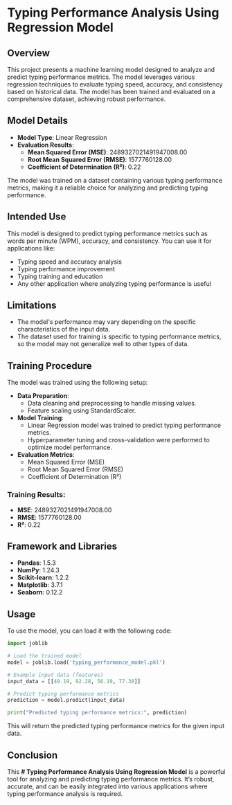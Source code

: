 # Typing Performance Analysis Using Regression Model

## Overview

This project presents a machine learning model designed to analyze and predict typing performance metrics. The model leverages various regression techniques to evaluate typing speed, accuracy, and consistency based on historical data. The model has been trained and evaluated on a comprehensive dataset, achieving robust performance.

## Model Details

- **Model Type**: Linear Regression
- **Evaluation Results**:
  - **Mean Squared Error (MSE)**: 2489327021491947008.00
  - **Root Mean Squared Error (RMSE)**: 1577760128.00
  - **Coefficient of Determination (R²)**: 0.22

The model was trained on a dataset containing various typing performance metrics, making it a reliable choice for analyzing and predicting typing performance.

## Intended Use

This model is designed to predict typing performance metrics such as words per minute (WPM), accuracy, and consistency. You can use it for applications like:
- Typing speed and accuracy analysis
- Typing performance improvement
- Typing training and education
- Any other application where analyzing typing performance is useful

## Limitations

- The model's performance may vary depending on the specific characteristics of the input data.
- The dataset used for training is specific to typing performance metrics, so the model may not generalize well to other types of data.

## Training Procedure

The model was trained using the following setup:

- **Data Preparation**:
  - Data cleaning and preprocessing to handle missing values.
  - Feature scaling using StandardScaler.
- **Model Training**:
  - Linear Regression model was trained to predict typing performance metrics.
  - Hyperparameter tuning and cross-validation were performed to optimize model performance.
- **Evaluation Metrics**:
  - Mean Squared Error (MSE)
  - Root Mean Squared Error (RMSE)
  - Coefficient of Determination (R²)

### Training Results:
- **MSE**: 2489327021491947008.00
- **RMSE**: 1577760128.00
- **R²**: 0.22

## Framework and Libraries

- **Pandas**: 1.5.3
- **NumPy**: 1.24.3
- **Scikit-learn**: 1.2.2
- **Matplotlib**: 3.7.1
- **Seaborn**: 0.12.2

## Usage

To use the model, you can load it with the following code:

```python
import joblib

# Load the trained model
model = joblib.load('typing_performance_model.pkl')

# Example input data (features)
input_data = [[49.19, 92.28, 56.19, 77.38]]

# Predict typing performance metrics
prediction = model.predict(input_data)

print("Predicted typing performance metrics:", prediction)
```

This will return the predicted typing performance metrics for the given input data.

## Conclusion

This **# Typing Performance Analysis Using Regression Model** is a powerful tool for analyzing and predicting typing performance metrics. It’s robust, accurate, and can be easily integrated into various applications where typing performance analysis is required.
